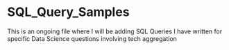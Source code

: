 # SQL_Query_Samples
This is an ongoing file where I will be adding SQL Queries I have written for specific Data Science questions involving tech aggregation
